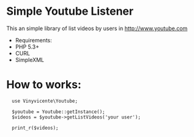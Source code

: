 Simple Youtube Listener
=======================

This an simple library of list videos by users in http://www.youtube.com

- Requirements:
 - PHP 5.3+
 - CURL
 - SimpleXML

How to works:
=======================

      use Vinyvicente\Youtube;
      
      $youtube = Youtube::getInstance();
      $videos = $youtube->getListVideos('your user');
      
      print_r($videos);
     

